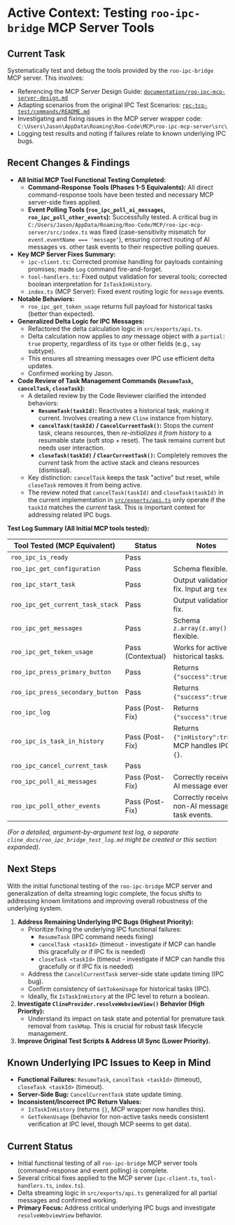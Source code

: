 # Active Context: Testing `roo-ipc-bridge` MCP Server Tools

## Current Task

Systematically test and debug the tools provided by the `roo-ipc-bridge` MCP server. This involves:

- Referencing the MCP Server Design Guide: [`documentation/roo-ipc-mcp-server-design.md`](documentation/roo-ipc-mcp-server-design.md)
- Adapting scenarios from the original IPC Test Scenarios: [`rpc-tcp-test/commands/README.md`](rpc-tcp-test/commands/README.md)
- Investigating and fixing issues in the MCP server wrapper code: `C:\Users\Jason\AppData\Roaming\Roo-Code\MCP\roo-ipc-mcp-server\src\`
- Logging test results and noting if failures relate to known underlying IPC bugs.

## Recent Changes & Findings

- **All Initial MCP Tool Functional Testing Completed:**
    - **Command-Response Tools (Phases 1-5 Equivalents):** All direct command-response tools have been tested and necessary MCP server-side fixes applied.
    - **Event Polling Tools (`roo_ipc_poll_ai_messages`, `roo_ipc_poll_other_events`):** Successfully tested. A critical bug in `C:/Users/Jason/AppData/Roaming/Roo-Code/MCP/roo-ipc-mcp-server/src/index.ts` was fixed (case-sensitivity mismatch for `event.eventName === 'message'`), ensuring correct routing of AI messages vs. other task events to their respective polling queues.
- **Key MCP Server Fixes Summary:**
    - `ipc-client.ts`: Corrected promise handling for payloads containing promises; made `Log` command fire-and-forget.
    - `tool-handlers.ts`: Fixed output validation for several tools; corrected boolean interpretation for `IsTaskInHistory`.
    - `index.ts` (MCP Server): Fixed event routing logic for `message` events.
- **Notable Behaviors:**
    - `roo_ipc_get_token_usage` returns full payload for historical tasks (better than expected).
- **Generalized Delta Logic for IPC Messages:**
    - Refactored the delta calculation logic in `src/exports/api.ts`.
    - Delta calculation now applies to _any_ message object with a `partial: true` property, regardless of its `type` or other fields (e.g., `say` subtype).
    - This ensures all streaming messages over IPC use efficient delta updates.
    - Confirmed working by Jason.
- **Code Review of Task Management Commands (`ResumeTask`, `cancelTask`, `closeTask`):**
    - A detailed review by the Code Reviewer clarified the intended behaviors:
        - **`ResumeTask(taskId)`:** Reactivates a historical task, making it current. Involves creating a new `Cline` instance from history.
        - **`cancelTask(taskId)` / `CancelCurrentTask()`:** Stops the _current_ task, cleans resources, then _re-initializes it from history_ to a resumable state (soft stop + reset). The task remains current but needs user interaction.
        - **`closeTask(taskId)` / `ClearCurrentTask()`:** Completely removes the _current_ task from the active stack and cleans resources (dismissal).
    - Key distinction: `cancelTask` keeps the task "active" but reset, while `closeTask` removes it from being active.
    - The review noted that `cancelTask(taskId)` and `closeTask(taskId)` in the current implementation in [`src/exports/api.ts`](src/exports/api.ts:0) only operate if the `taskId` matches the _current_ task. This is important context for addressing related IPC bugs.

**Test Log Summary (All Initial MCP tools tested):**

| Tool Tested (MCP Equivalent)     | Status            | Notes                                               |
| -------------------------------- | ----------------- | --------------------------------------------------- |
| `roo_ipc_is_ready`               | Pass              |                                                     |
| `roo_ipc_get_configuration`      | Pass              | Schema flexible.                                    |
| `roo_ipc_start_task`             | Pass              | Output validation fix. Input arg `text`.            |
| `roo_ipc_get_current_task_stack` | Pass              | Output validation fix.                              |
| `roo_ipc_get_messages`           | Pass              | Schema `z.array(z.any())` flexible.                 |
| `roo_ipc_get_token_usage`        | Pass (Contextual) | Works for active & historical tasks.                |
| `roo_ipc_press_primary_button`   | Pass              | Returns `{"success":true}`.                         |
| `roo_ipc_press_secondary_button` | Pass              | Returns `{"success":true}`.                         |
| `roo_ipc_log`                    | Pass (Post-Fix)   | Returns `{"success":true}`.                         |
| `roo_ipc_is_task_in_history`     | Pass (Post-Fix)   | Returns `{"inHistory":true}`. MCP handles IPC `{}`. |
| `roo_ipc_cancel_current_task`    | Pass              |                                                     |
| `roo_ipc_poll_ai_messages`       | Pass (Post-Fix)   | Correctly receives AI message events.               |
| `roo_ipc_poll_other_events`      | Pass (Post-Fix)   | Correctly receives non-AI message task events.      |

_(For a detailed, argument-by-argument test log, a separate `cline_docs/roo_ipc_bridge_test_log.md` might be created or this section expanded)._

## Next Steps

With the initial functional testing of the `roo-ipc-bridge` MCP server and generalization of delta streaming logic complete, the focus shifts to addressing known limitations and improving overall robustness of the underlying system.

1. **Address Remaining Underlying IPC Bugs (Highest Priority):**
    - Prioritize fixing the underlying IPC functional failures:
        - `ResumeTask` (IPC command needs fixing)
        - `cancelTask <taskId>` (timeout - investigate if MCP can handle this gracefully or if IPC fix is needed)
        - `closeTask <taskId>` (timeout - investigate if MCP can handle this gracefully or if IPC fix is needed)
    - Address the `CancelCurrentTask` server-side state update timing (IPC bug).
    - Confirm consistency of `GetTokenUsage` for historical tasks (IPC).
    - Ideally, fix `IsTaskInHistory` at the IPC level to return a boolean.
2. **Investigate `ClineProvider.resolveWebviewView()` Behavior (High Priority):**
    - Understand its impact on task state and potential for premature task removal from `taskMap`. This is crucial for robust task lifecycle management.
3. **Improve Original Test Scripts & Address UI Sync (Lower Priority).**

## Known Underlying IPC Issues to Keep in Mind

- **Functional Failures:** `ResumeTask`, `cancelTask <taskId>` (timeout), `closeTask <taskId>` (timeout).
- **Server-Side Bug:** `CancelCurrentTask` state update timing.
- **Inconsistent/Incorrect IPC Return Values:**
    - `IsTaskInHistory` (returns `{}`, MCP wrapper now handles this).
    - `GetTokenUsage` (behavior for non-active tasks needs consistent verification at IPC level, though MCP seems to get data).

## Current Status

- Initial functional testing of all `roo-ipc-bridge` MCP server tools (command-response and event polling) is complete.
- Several critical fixes applied to the MCP server (`ipc-client.ts`, `tool-handlers.ts`, `index.ts`).
- Delta streaming logic in `src/exports/api.ts` generalized for all partial messages and confirmed working.
- **Primary Focus:** Address critical underlying IPC bugs and investigate `resolveWebviewView` behavior.
